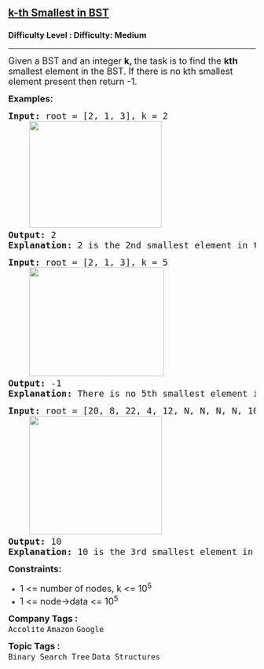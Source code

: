 <h2><a href="https://www.geeksforgeeks.org/problems/find-k-th-smallest-element-in-bst/1?page=3&company=Google&sortBy=submissions">k-th Smallest in BST</a></h2><h3>Difficulty Level : Difficulty: Medium</h3><hr><div class="problems_problem_content__Xm_eO"><p><span style="font-size: 18px;">Given a BST and an integer <strong>k, </strong>the task is to find the <strong>kth</strong> smallest element in the BST. If there is no kth smallest element present then return -1.</span></p>
<p><span style="font-size: 18px;"><strong>Examples:</strong></span></p>
<pre><span style="font-size: 18px;"><strong>Input:</strong> root = [2, 1, 3], k = 2
&nbsp;   <img style="font-family: -apple-system, BlinkMacSystemFont, 'Segoe UI', Roboto, Oxygen, Ubuntu, Cantarell, 'Open Sans', 'Helvetica Neue', sans-serif;" src="https://media.geeksforgeeks.org/img-practice/prod/addEditProblem/700236/Web/Other/blobid1_1738413633.png" alt="" width="269" height="217">
<strong>Output: </strong>2
<strong>Explanation:</strong> 2 is the 2nd smallest element in the BST.</span>
</pre>
<pre><span style="font-size: 18px;"><strong>Input:</strong> root = [2, 1, 3], k = 5
    <img style="font-family: -apple-system, BlinkMacSystemFont, 'Segoe UI', Roboto, Oxygen, Ubuntu, Cantarell, 'Open Sans', 'Helvetica Neue', sans-serif;" src="https://media.geeksforgeeks.org/img-practice/prod/addEditProblem/700236/Web/Other/blobid1_1738413633.png" alt="" width="274" height="221">
<strong>Output: </strong>-1
<strong>Explanation:</strong> There is no 5th smallest element in the BST as the size of BST is 3.</span>
</pre>
<pre><span style="font-size: 18px;"><strong>Input:</strong> root = [20, 8, 22, 4, 12, N, N, N, N, 10, 14], k = 3<br></span><span style="font-size: 18px;">    <img src="https://media.geeksforgeeks.org/img-practice/prod/addEditProblem/700498/Web/Other/blobid1_1736918049.jpg" width="270" height="241"> <br></span><span style="font-size: 18px;"><strong>Output: </strong>10
<strong>Explanation:</strong> 10 is the 3rd smallest element in the BST.</span></pre>
<p><span style="font-size: 18px;"><strong>Constraints:</strong><br></span></p>
<ul>
<li><span style="font-size: 18px;">1 &lt;= number of nodes, k &lt;= 10<sup>5<br></sup></span></li>
<li><span style="font-size: 18px;">1 &lt;= node-&gt;data &lt;= 10<sup>5</sup><sup><br></sup></span></li>
</ul></div><p><span style=font-size:18px><strong>Company Tags : </strong><br><code>Accolite</code>&nbsp;<code>Amazon</code>&nbsp;<code>Google</code>&nbsp;<br><p><span style=font-size:18px><strong>Topic Tags : </strong><br><code>Binary Search Tree</code>&nbsp;<code>Data Structures</code>&nbsp;